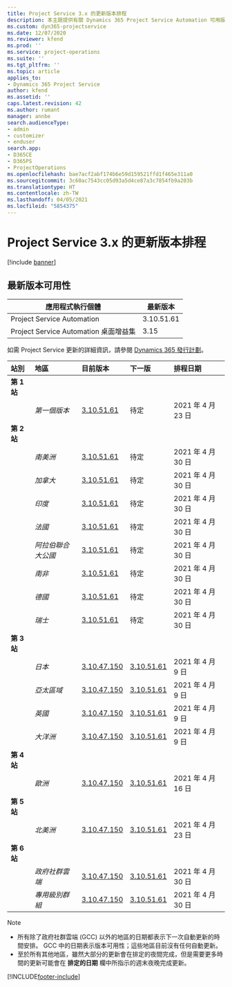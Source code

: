 ```yaml
---
title: Project Service 3.x 的更新版本排程
description: 本主題提供有關 Dynamics 365 Project Service Automation 可用版本與即將發行版本的資訊。
ms.custom: dyn365-projectservice
ms.date: 12/07/2020
ms.reviewer: kfend
ms.prod: ''
ms.service: project-operations
ms.suite: ''
ms.tgt_pltfrm: ''
ms.topic: article
applies_to:
- Dynamics 365 Project Service
author: kfend
ms.assetid: ''
caps.latest.revision: 42
ms.author: rumant
manager: annbe
search.audienceType:
- admin
- customizer
- enduser
search.app:
- D365CE
- D365PS
- ProjectOperations
ms.openlocfilehash: bae7acf2abf174b6e59d159521ffd1f465e311a0
ms.sourcegitcommit: 3c60ac7543cc05d93a5d4ce87a3c7854fb9a203b
ms.translationtype: HT
ms.contentlocale: zh-TW
ms.lasthandoff: 04/05/2021
ms.locfileid: "5854375"
---
```

# <a name="update-release-schedule-for-project-service-3x"></a>Project Service 3.x 的更新版本排程

[!include [banner](../includes/psa-now-project-operations.md)]

## <a name="latest-version-availability"></a>最新版本可用性

| 應用程式執行個體  |  最新版本 |
|-------|----|
| Project Service Automation    | 3.10.51.61 |
| Project Service Automation 桌面增益集                | 3.15          |

如需 Project Service 更新的詳細資訊，請參閱 [Dynamics 365 發行計劃](https://docs.microsoft.com/dynamics365/release-plans/)。 

| 站別  | 地區 | 目前版本 | 下一版 |  排程日期
| :---   | :---   | :---   | :---   |:---   |         
|<strong>第 1 站</strong> | |  |  | |
| | <i>第一個版本</i> | [3.10.51.61](whats-new-ur-30.md) | 待定 | 2021 年 4 月 23 日
|<strong>第 2 站</strong> | |  |  | |
| | <i>南美洲</i> | [3.10.51.61](whats-new-ur-30.md) | 待定 | 2021 年 4 月 30 日
| | <i>加拿大</i> | [3.10.51.61](whats-new-ur-30.md) | 待定 | 2021 年 4 月 30 日
| | <i>印度</i> | [3.10.51.61](whats-new-ur-30.md) | 待定 | 2021 年 4 月 30 日
| | <i>法國</i> | [3.10.51.61](whats-new-ur-30.md) | 待定 | 2021 年 4 月 30 日
| | <i>阿拉伯聯合大公國</i> | [3.10.51.61](whats-new-ur-30.md) | 待定 | 2021 年 4 月 30 日
| | <i>南非</i> | [3.10.51.61](whats-new-ur-30.md) | 待定 | 2021 年 4 月 30 日
| | <i>德國</i> | [3.10.51.61](whats-new-ur-30.md) | 待定 | 2021 年 4 月 30 日
| | <i>瑞士</i> | [3.10.51.61](whats-new-ur-30.md) | 待定 | 2021 年 4 月 30 日
|<strong>第 3 站</strong> | |  |  | |
| | <i>日本</i> | [3.10.47.150](whats-new-ur-29-5.md) | [3.10.51.61](whats-new-ur-30.md) | 2021 年 4 月 9 日
| | <i>亞太區域</i> | [3.10.47.150](whats-new-ur-29-5.md) | [3.10.51.61](whats-new-ur-30.md) | 2021 年 4 月 9 日
| | <i>英國</i> | [3.10.47.150](whats-new-ur-29-5.md) | [3.10.51.61](whats-new-ur-30.md) | 2021 年 4 月 9 日
| | <i>大洋洲</i> | [3.10.47.150](whats-new-ur-29-5.md) | [3.10.51.61](whats-new-ur-30.md) | 2021 年 4 月 9 日
|<strong>第 4 站</strong> | |  |  | |
| | <i>歐洲</i> | [3.10.47.150](whats-new-ur-29-5.md) | [3.10.51.61](whats-new-ur-30.md) | 2021 年 4 月 16 日
|<strong>第 5 站</strong> | |  |  | |
| | <i>北美洲</i> | [3.10.47.150](whats-new-ur-29-5.md) | [3.10.51.61](whats-new-ur-30.md) | 2021 年 4 月 23 日
|<strong>第 6 站</strong> | |  |  | |
| | <i>政府社群雲端</i> | [3.10.47.150](whats-new-ur-29-5.md) | [3.10.51.61](whats-new-ur-30.md) | 2021 年 4 月 30 日
| | <i>專用級別群組</i> | [3.10.47.150](whats-new-ur-29-5.md) | [3.10.51.61](whats-new-ur-30.md) | 2021 年 4 月 30 日

>[!Note]
> - 所有除了政府社群雲端 (GCC) 以外的地區的日期都表示下一次自動更新的時間安排。 GCC 中的日期表示版本可用性；這些地區目前沒有任何自動更新。
> - 至於所有其他地區，雖然大部分的更新會在排定的夜間完成，但是需要更多時間的更新可能會在 **排定的日期** 欄中所指示的週末夜晚完成更新。


[!INCLUDE[footer-include](../includes/footer-banner.md)]
